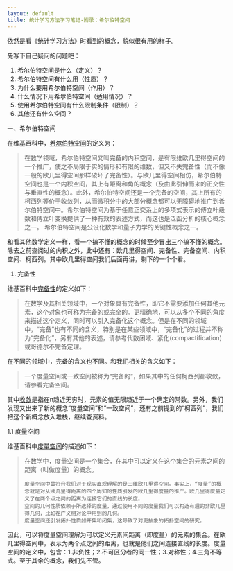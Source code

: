 ```yaml
---
layout: default
title: 统计学习方法学习笔记-附录：希尔伯特空间
---
```

依然是看《统计学习方法》时看到的概念，貌似很有用的样子。

先写下自己疑问的问题吧：
<ol>
<li>希尔伯特空间是什么（定义）？</li>
<li>希尔伯特空间有什么用（性质）？</li>
<li>为什么要用希尔伯特空间（作用）？</li>
<li>什么情况下用希尔伯特空间（适用情况）？</li>
<li>使用希尔伯特空间有什么限制条件（限制）？</li>
<li>其他还有什么空间？</li>
</ol>

一、希尔伯特空间

在维基百科中，<a href="http://zh.wikipedia.org/wiki/%E5%B8%8C%E5%B0%94%E4%BC%AF%E7%89%B9%E7%A9%BA%E9%97%B4">希尔伯特空间</a>的定义为：
<blockquote>
	在数学领域，希尔伯特空间又叫完备的内积空间，是有限维欧几里得空间的一个推广，使之不局限于实的情形和有限的维数，但又不失完备性（而不像一般的欧几里得空间那样破坏了完备性）。与欧几里得空间相仿，希尔伯特空间也是一个内积空间，其上有距离和角的概念（及由此引伸而来的正交性与垂直性的概念）。此外，希尔伯特空间还是一个完备的空间，其上所有的柯西列等价于收敛列，从而微积分中的大部分概念都可以无障碍地推广到希尔伯特空间中。希尔伯特空间为基于任意正交系上的多项式表示的傅立叶级数和傅立叶变换提供了一种有效的表述方式，而这也是泛函分析的核心概念之一。
	希尔伯特空间是公设化数学和量子力学的关键性概念之一。
</blockquote>

和看其他数学定义一样，看一个搞不懂的概念的时候至少冒出三个搞不懂的概念。除去之前查阅过的内积之外，此中还有：欧几里得空间、完备性、完备空间、内积空间、柯西列。其中欧几里得空间我们后面再讲，剩下的一个个看。

1. 完备性

维基百科中<a href="http://zh.wikipedia.org/wiki/%E5%AE%8C%E5%A4%87">完备性</a>的定义如下：
<blockquote>
在数学及其相关领域中，一个对象具有完备性，即它不需要添加任何其他元素，这个对象也可称为完备的或完全的。更精确地，可以从多个不同的角度来描述这个定义，同时可以引入完备化这个概念。但是在不同的领域中，“完备”也有不同的含义，特别是在某些领域中，“完备化”的过程并不称为“完备化”，另有其他的表述，请参考代数闭域、紧化(compactification)或哥德尔不完备定理。
</blockquote>

在不同的领域中，完备的含义也不同。和我们相关的含义如下：
<blockquote>
一个度量空间或一致空间被称为“完备的”，如果其中的任何柯西列都收敛，请参看完备空间。
</blockquote>

其中<a href="http://zh.wikipedia.org/wiki/%E6%94%B6%E6%95%9B">收敛</a>是指在n趋近无穷时，元素的值无限趋近于一个确定的常数。另外，我们发现又出来了新的概念“度量空间”和“一致空间”，还有之前提到的“柯西列”，我们把这个新概念放入堆栈，继续查资料。

1.1 度量空间

维基百科中<a href="http://zh.wikipedia.org/wiki/%E5%BA%A6%E9%87%8F%E7%A9%BA%E9%97%B4">度量空间</a>的描述如下：
<blockquote>
	在数学中，度量空间是一个集合，在其中可以定义在这个集合的元素之间的距离（叫做度量）的概念。


	
	度量空间中最符合我们对于现实直观理解的是三维欧几里得空间。事实上，“度量”的概念就是对从欧几里得距离的四个周知的性质引发的欧几里得度量的推广。欧几里得度量定义了在两个点之间的距离为连接它们的直线的长度。
	空间的几何性质依赖于所选择的度量，通过使用不同的度量我们可以构造有趣的非欧几里得几何，比如在广义相对论中用到的几何。
	度量空间还引发拓扑性质如开集和闭集，这导致了对更抽象的拓扑空间的研究。
</blockquote>



因此，可以将度量空间理解为可以定义元素间距离（即度量）的元素的集合。在欧几里得空间中，表示为两个点之间的距离，也就是他们之间连接直线的长度。度量空间的定义中，包含：1.非负性；2.不可区分者的同一性；3.对称性；4.三角不等式。至于其余的概念，我们先不管。
